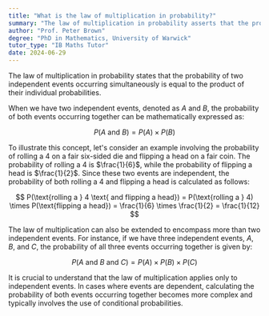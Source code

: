 ```yaml
---
title: "What is the law of multiplication in probability?"
summary: "The law of multiplication in probability asserts that the probability of two independent events occurring together is equal to the product of their individual probabilities."
author: "Prof. Peter Brown"
degree: "PhD in Mathematics, University of Warwick"
tutor_type: "IB Maths Tutor"
date: 2024-06-29
---
```


The law of multiplication in probability states that the probability of two independent events occurring simultaneously is equal to the product of their individual probabilities.

When we have two independent events, denoted as $A$ and $B$, the probability of both events occurring together can be mathematically expressed as:

$$
P(A \text{ and } B) = P(A) \times P(B)
$$

To illustrate this concept, let's consider an example involving the probability of rolling a $4$ on a fair six-sided die and flipping a head on a fair coin. The probability of rolling a $4$ is $\frac{1}{6}$, while the probability of flipping a head is $\frac{1}{2}$. Since these two events are independent, the probability of both rolling a $4$ and flipping a head is calculated as follows:

$$
P(\text{rolling a } 4 \text{ and flipping a head}) = P(\text{rolling a } 4) \times P(\text{flipping a head}) = \frac{1}{6} \times \frac{1}{2} = \frac{1}{12}
$$

The law of multiplication can also be extended to encompass more than two independent events. For instance, if we have three independent events, $A$, $B$, and $C$, the probability of all three events occurring together is given by:

$$
P(A \text{ and } B \text{ and } C) = P(A) \times P(B) \times P(C)
$$

It is crucial to understand that the law of multiplication applies only to independent events. In cases where events are dependent, calculating the probability of both events occurring together becomes more complex and typically involves the use of conditional probabilities.
    